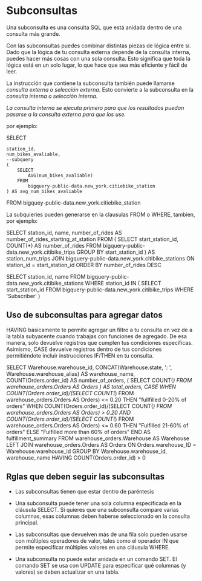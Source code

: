 # Subconsultas

Una subconsulta es una consulta SQL que está anidada dentro de una consulta más grande.

Con las subconsultas puedes combinar distintas piezas de lógica entre sí. Dado que la lógica de tu consulta externa depende
de la consulta interna, puedes hacer más cosas con una sola consulta. Esto significa que toda la lógica está en un solo lugar,
lo que hace que sea más eficiente y fácil de leer.

La instrucción que contiene la subconsulta también puede llamarse *consulta externa o selección externa*. Esto convierte a
la subconsulta en la *consulta interna o selección interna*.

*La consulta interna se ejecuta primero para que los resultados puedan pasarse a la consulta externa para que los use.*

por ejemplo:

SELECT

    station_id.
    num_bikes_avaliable,
    --subquery
    (
        SELECT
            AVG(num_bikes_avaliable)
        FROM
            bigquery-public-data.new_york.citiebike_station
    ) AS avg_num_bikes_avaliable

FROM
    bigquey-public-data.new_york.citiebike_station

La subquieries pueden generarse en la clausulas FROM o WHERE, tambien, por ejemplo:

SELECT
    station_id,
    name,
    number_of_rides AS number_of_rides_starting_at_station
FROM
    (
        SELECT
            start_station_id,
            COUNT(*) AS number_of_rides
        FROM
            bigquery-public-data.new_york.citibike_trips
        GROUP BY
            start_station_id
    ) AS station_num_trips
JOIN
    bigquery-public-data.new_york.citibike_stations ON station_id = start_station_id
ORDER BY
    number_of_rides DESC

SELECT
    station_id,
    name
FROM
    bigquery-public-data.new_york.citibike_stations
WHERE
    station_id
IN
    (
        SELECT
            start_station_id
        FROM
            bigquery-public-data.new_york.citibike_trips
        WHERE
            'Subscriber'
    )

## Uso de subconsultas para agregar datos

HAVING básicamente te permite agregar un filtro a tu consulta en vez de a la tabla subyacente cuando trabajas con funciones
de agregado. De esa manera, solo devuelve registros que cumplen tus condiciones específicas. Asimismo, CASE devuelve registros
dentro de tus condiciones permitiéndote incluir instrucciones IF/THEN en tu consulta.

SELECT
    Warehouse.warehouse_id,
    CONCAT(Warehouse.state, ': ', Warehouse.warehouse_alias) AS warehouse_name,
    COUNT(Orders.order_id) AS number_of_orders,
    (
        SELECT
            COUNT(*)
        FROM
            warehouse_orders.Orders AS Orders
    ) AS total_orders,
    CASE
        WHEN
            COUNT(Orders.order_id)/(SELECT COUNT(*) FROM warehouse_orders.Orders AS Orders) <= 0.20
        THEN
            "fullfilled 0-20% of orders"
        WHEN
            COUNT(Orders.order_id)/(SELECT COUNT(*) FROM warehouse_orders.Orders AS Orders) > 0.20  AND
            COUNT(Orders.order_id)/(SELECT COUNT(*) FROM warehouse_orders.Orders AS Orders) <= 0.60
        THEN
            "Fulfilled 21-60% of orders"
        ELSE
            "Fulfilled more than 60% of orders"
        END AS fulfillment_summary
FROM
    warehouse_orders.Warehouse AS Warehouse
LEFT JOIN
    warehouse_orders.Orders AS Orders
ON
    Orders.warehouse_ID = Warehouse.warehouse_id
GROUP BY
    Warehouse.warehouse_id,
    warehouse_name
HAVING
    COUNT(Orders.order_id) > 0

## Rglas que deben seguir las subconsultas

- Las subconsultas tienen que estar dentro de paréntesis

- Una subconsulta puede tener una sola columna especificada en la cláusula SELECT. Si quieres que una subconsulta compare
  varias columnas, esas columnas deben haberse seleccionado en la consulta principal.

- Las subconsultas que devuelven más de una fila solo pueden usarse con múltiples operadores de valor, tales como el operador
  IN que permite especificar múltiples valores en una cláusula WHERE.

- Una subconsulta no puede estar anidada en un comando SET. El comando SET se usa con UPDATE para especificar qué columnas
  (y valores) se deben actualizar en una tabla.
